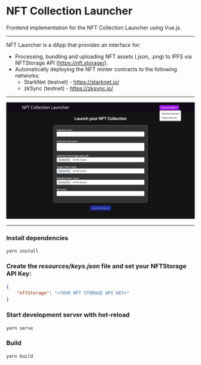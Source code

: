 # NFT Collection Launcher
Frontend implementation for the NFT Collection Launcher using Vue.js.

---

NFT Launcher is a dApp that provides an interface for:

- Processing, bundling and uploading NFT assets (.json, .png) to IPFS via NFTStorage API (https://nft.storage/).
- Automatically deploying the NFT minter contracts to the following networks:
  - StarkNet (testnet) - https://starknet.io/
  - zkSync (testnet) -  https://zksync.io/

--- 

![NFT Collection Launcher](/nft-collection-launcher.png?raw=true "NFT Collection Launcher")

---

### Install dependencies

```shell
yarn install
```

### Create the *resources/keys.json* file and set your NFTStorage API Key:

```json
{
    "nftStorage": "<YOUR NFT STORAGE API KEY>"
}
```

### Start development server with hot-reload

```shell
yarn serve
```


### Build

```shell
yarn build
```
